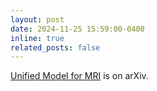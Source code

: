 ```yaml
---
layout: post
date: 2024-11-25 15:59:00-0400
inline: true
related_posts: false
---
```


[Unified Model for MRI](https://arxiv.org/abs/2410.16290) is on arXiv.